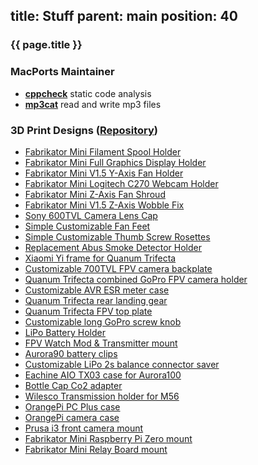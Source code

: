 title: Stuff
parent: main
position: 40
---

### {{ page.title }}

<!--%
mpages = [p for p in pages if p.get("parent", "") == "stuff" and p.lang == "en"]
mpages.sort(key=lambda p: int(p["position"]))
for p in mpages:
    if p.title == "Blog":
        print "  * **[%s](%s)**" % (p.post, p.url) # markdown list item
    else:
        print "  * **[%s](%s)**" % (p.title, p.url) # markdown list item
%-->

### MacPorts Maintainer

* **[cppcheck](https://trac.macports.org/browser/trunk/dports/devel/cppcheck/Portfile)** static code analysis
* **[mp3cat](https://trac.macports.org/browser/trunk/dports/audio/mp3cat/Portfile)** read and write mp3 files

### 3D Print Designs ([Repository](http://xythobuz.de/git/3d-print-designs/))

* [Fabrikator Mini Filament Spool Holder](http://www.thingiverse.com/thing:1427890)
* [Fabrikator Mini Full Graphics Display Holder](http://www.thingiverse.com/thing:1441146)
* [Fabrikator Mini V1.5 Y-Axis Fan Holder](http://www.thingiverse.com/thing:1454399)
* [Fabrikator Mini Logitech C270 Webcam Holder](http://www.thingiverse.com/thing:1531522)
* [Fabrikator Mini Z-Axis Fan Shroud](http://www.thingiverse.com/thing:1531538)
* [Fabrikator Mini V1.5 Z-Axis Wobble Fix](http://www.thingiverse.com/thing:1600007)
* [Sony 600TVL Camera Lens Cap](http://www.thingiverse.com/thing:1443462)
* [Simple Customizable Fan Feet](http://www.thingiverse.com/thing:1465392)
* [Simple Customizable Thumb Screw Rosettes](http://www.thingiverse.com/thing:1531544)
* [Replacement Abus Smoke Detector Holder](http://www.thingiverse.com/thing:1534421)
* [Xiaomi Yi frame for Quanum Trifecta](http://www.thingiverse.com/thing:1563684)
* [Customizable 700TVL FPV camera backplate](http://www.thingiverse.com/thing:1568475)
* [Quanum Trifecta combined GoPro FPV camera holder](http://www.thingiverse.com/thing:1569820)
* [Customizable AVR ESR meter case](http://www.thingiverse.com/thing:1625664)
* [Quanum Trifecta rear landing gear](http://www.thingiverse.com/thing:1642129)
* [Quanum Trifecta FPV top plate](http://www.thingiverse.com/thing:1642135)
* [Customizable long GoPro screw knob](http://www.thingiverse.com/thing:1643650)
* [LiPo Battery Holder](http://www.thingiverse.com/thing:1903936)
* [FPV Watch Mod & Transmitter mount](https://www.thingiverse.com/thing:2003324)
* [Aurora90 battery clips](https://www.thingiverse.com/thing:2086873)
* [Customizable LiPo 2s balance connector saver](https://www.thingiverse.com/thing:2086888)
* [Eachine AIO TX03 case for Aurora100](https://www.thingiverse.com/thing:2369750)
* [Bottle Cap Co2 adapter](https://www.thingiverse.com/thing:2445858)
* [Wilesco Transmission holder for M56](https://www.thingiverse.com/thing:2787459)
* [OrangePi PC Plus case](https://www.thingiverse.com/thing:2787469)
* [OrangePi camera case](https://www.thingiverse.com/thing:2787474)
* [Prusa i3 front camera mount](https://www.thingiverse.com/thing:2787475)
* [Fabrikator Mini Raspberry Pi Zero mount](https://www.thingiverse.com/thing:2796530)
* [Fabrikator Mini Relay Board mount](https://www.thingiverse.com/thing:2796563)

